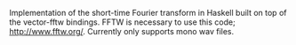 Implementation of the short-time Fourier transform in Haskell built on top of the vector-fftw bindings. FFTW is necessary to use this code; http://www.fftw.org/. Currently only supports mono wav files.
